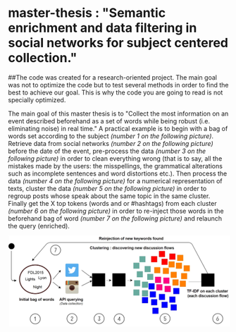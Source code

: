 # master-thesis : "Semantic enrichment and data filtering in social networks for subject centered collection."

##The code was created for a research-oriented project. The main goal was not to optimize the code but to test several methods in order to find the best to achieve our goal. This is why the code you are going to read is not specially optimized.

The main goal of this master thesis is to "Collect the most information on an event described beforehand as a set of words while being robust (i.e. eliminating noise) in real time." A practical example is to begin with a bag of words set according to the subject *(number 1 on the following picture)*. Retrieve data from social networks *(number 2 on the following picture)* before the date of the event, pre-process the data *(number 3 on the following picture)* in order to clean everything wrong (that is to say, all the mistakes made by the users: the misspellings, the grammatical alterations such as incomplete sentences and word distortions etc.). Then process the data *(number 4 on the following picture)* for a numerical representation of texts, cluster the data *(number 5 on the following picture)* in order to regroup posts whose speak about the same topic in the same cluster. Finally get the X top tokens (words and or #hashtags) from each cluster *(number 6 on the following picture)* in order to re-inject those words in the beforehand bag of word *(number 7 on the following picture)* and relaunch the query (enriched).


![Overall idea of the entire project](https://github.com/afaraut/master-thesis/blob/master/attachments/overallIdea.jpg "Overall idea of the entire project.")

